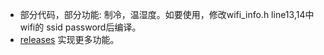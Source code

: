 * 部分代码，部分功能: 制冷，温湿度。如要使用，修改wifi_info.h line13,14中wifi的 ssid password后编译。
* [releases](https://github.com/LouisLee985/Homekit_ESP_AC_IRemote/releases) 实现更多功能。
